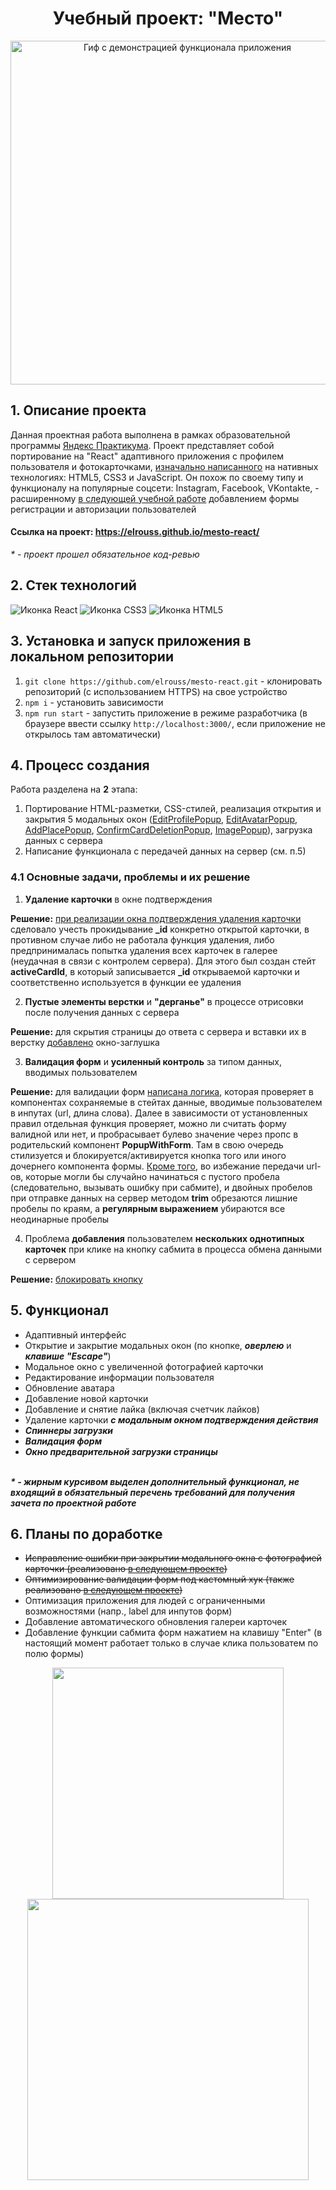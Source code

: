 <h1 align="center">Учебный проект: "Место"</h1>

<div align="center">
  <a href="https://elrouss.github.io/mesto-react/">
    <img src="https://user-images.githubusercontent.com/108838349/212987501-fb372d45-e9c6-43c6-8f18-7cb212535021.gif" width="550" alt="Гиф с демонстрацией функционала приложения">
  </a>
</div>

## 1. Описание проекта
Данная проектная работа выполнена в рамках образовательной программы <a href="https://practicum.yandex.ru/">Яндекс Практикума</a>. Проект представляет собой портирование на "React" адаптивного приложения с профилем пользователя и фотокарточками, <a href="https://github.com/elrouss/mesto">изначально написанного</a> на нативных технологиях: HTML5, CSS3 и JavaScript. Он похож по своему типу и функционалу на популярные соцсети: Instagram, Facebook, VKontakte, - расширенному <a href="https://github.com/elrouss/react-mesto-auth">в следующей учебной работе</a> добавлением формы регистрации и авторизации пользователей

#### Ссылка на проект: https://elrouss.github.io/mesto-react/
<i>* - проект прошел обязательное код-ревью</i>

## 2. Стек технологий
<span>
  <img src="https://img.shields.io/badge/React-20232A?style=for-the-badge&logo=react&logoColor=61DAFB" alt="Иконка React">
  <img src="https://img.shields.io/badge/CSS3-1572B6?style=for-the-badge&logo=css3&logoColor=white" alt="Иконка CSS3">
  <img src="https://img.shields.io/badge/HTML5-E34F26?style=for-the-badge&logo=html5&logoColor=white" alt="Иконка HTML5">
</span>

## 3. Установка и запуск приложения в локальном репозитории
1. `git clone https://github.com/elrouss/mesto-react.git` - клонировать репозиторий (с использованием HTTPS) на свое устройство
2. `npm i` - установить зависимости
3. `npm run start` - запустить приложение в режиме разработчика (в браузере ввести ссылку `http://localhost:3000/`, если приложение не открылось там автоматически)

## 4. Процесс создания
Работа разделена на <b>2</b> этапа:
1. Портирование  HTML-разметки, CSS-стилей, реализация открытия и закрытия 5 модальных окон (<a href="https://github.com/elrouss/mesto-react/blob/main/src/components/EditProfilePopup/EditProfilePopup.js">EditProfilePopup</a>, <a href="https://github.com/elrouss/mesto-react/blob/main/src/components/EditAvatarPopup/EditAvatarPopup.js">EditAvatarPopup</a>, <a href="https://github.com/elrouss/mesto-react/blob/main/src/components/AddPlacePopup/AddPlacePopup.js">AddPlacePopup</a>, <a href="https://github.com/elrouss/mesto-react/blob/main/src/components/ConfirmCardDeletionPopup/ConfirmCardDeletionPopup.js">ConfirmCardDeletionPopup</a>, <a href="https://github.com/elrouss/mesto-react/blob/main/src/components/ImagePopup/ImagePopup.js">ImagePopup</a>), загрузка данных с сервера
2. Написание функционала с передачей данных на сервер (см. п.5)

### 4.1 Основные задачи, проблемы и их решение
1. <b>Удаление карточки</b> в окне подтверждения
<p>
  <b>Решение:</b> <a href="https://github.com/elrouss/mesto-react/commit/9056b9457df3269575a711dc209880f79c70adfd">при реализации окна подтверждения удаления карточки</a> сделовало учесть прокидывание <b>_id</b> конкретно открытой карточки, в противном случае либо не работала функция удаления, либо предпринималась попытка удаления всех карточек в галерее (неудачная в связи с контролем сервера). Для этого был создан стейт <b>activeCardId</b>, в который записывается <b>_id</b> открываемой карточки и соответственно используется в функции ее удаления
</p>

2. <b>Пустые элементы верстки</b> и <b>"дерганье"</b> в процессе отрисовки после получения данных с сервера
<p>
  <b>Решение:</b> для скрытия страницы до ответа с сервера и вставки их в верстку <a href="https://github.com/elrouss/mesto-react/commit/534d12d58c6c991bb51342c284c585621e2b7c8c">добавлено</a> окно-заглушка
</p>

3. <b>Валидация форм</b> и <b>усиленный контроль</b> за типом данных, вводимых пользователем
<p>
  <b>Решение:</b> для валидации форм <a href="https://github.com/elrouss/mesto-react/commit/83aee0d7d40ed688131e90a2136b6136910f807e">написана логика</a>, которая проверяет в компонентах сохраняемые в стейтах данные, вводимые пользователем в инпутах (url, длина слова). Далее в зависимости от установленных правил отдельная функция проверяет, можно ли считать форму валидной или нет, и пробрасывает булево значение через пропс в родительский компонент <b>PopupWithForm</b>. Там в свою очередь стилизуется и блокируется/активируется кнопка того или иного дочернего компонента формы. <a href="https://github.com/elrouss/mesto-react/commit/3b6241c4ad5463069972cb8bd0ea59651b6b8a2d">Кроме того</a>, во избежание передачи url-ов, которые могли бы случайно начинаться с пустого пробела (следовательно, вызывать ошибку при сабмите), и двойных пробелов при отправке данных на сервер методом <b>trim</b> обрезаются лишние пробелы по краям, а <b>регулярным выражением</b> убираются все неодинарные пробелы
</p>

4. Проблема <b>добавления</b> пользователем <b>нескольких однотипных карточек</b> при клике на кнопку сабмита в процесса обмена данными с сервером
<p>
  <b>Решение:</b> <a href="https://github.com/elrouss/mesto-react/commit/b5de99695437d5d1727c9922fc64a007d8fd61a6">блокировать кнопку</a>
</p>

## 5. Функционал
- Адаптивный интерфейс
- Открытие и закрытие модальных окон (по кнопке, <b><i>оверлею</i></b> и <b><i>клавише "Escape"</i></b>)
- Модальное окно с увеличенной фотографией карточки
- Редактирование информации пользователя
- Обновление аватара
- Добавление новой карточки
- Добавление и снятие лайка (включая счетчик лайков)
- Удаление карточки <b><i>с модальным окном подтверждения действия</i></b>
- <b><i>Спиннеры загрузки</i></b>
- <b><i>Валидация форм</i></b>
- <b><i>Окно предварительной загрузки страницы</i></b>
<br>
<b><i>* - жирным курсивом выделен дополнительный функционал, не входящий в обязательный перечень требований для получения зачета по проектной работе</i></b>

## 6. Планы по доработке
- ~~Исправление ошибки при закрытии модального окна с фотографией карточки (реализовано <a href="https://github.com/elrouss/react-mesto-auth">в следующем проекте</a>)~~
- ~~Оптимизирование валидации форм под кастомный хук (также реализовано <a href="https://github.com/elrouss/react-mesto-auth">в следующем проекте</a>)~~
- Оптимизация приложения для людей с ограниченными возможностями (напр., label для инпутов форм)
- Добавление автоматического обновления галереи карточек
- Добавление функции сабмита форм нажатием на клавишу "Enter" (в настоящий момент работает только в случае клика пользоватем по полю формы)

<div align="center">
  <a href="https://elrouss.github.io/mesto-react/">
    <img width="370" src="https://user-images.githubusercontent.com/108838349/212988411-b9432993-edba-453d-8a73-334faf7f2f87.png">
  </a>
  <a href="https://elrouss.github.io/mesto-react/">
    <img width="450" src="https://user-images.githubusercontent.com/108838349/212988602-f0b32fcd-88a0-4135-8d3a-81fa35de94a9.png">
  </a>
</div>


